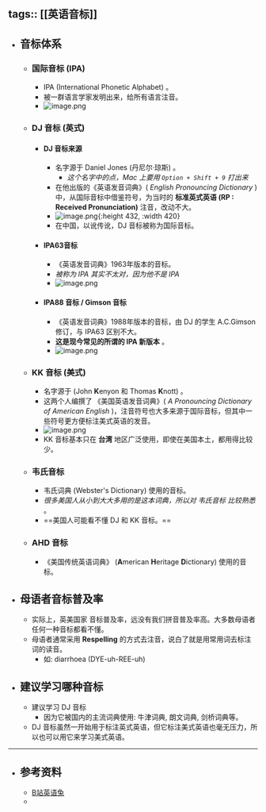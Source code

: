 tags:: [[英语音标]]
---

- ## 音标体系
	- ### 国际音标 (IPA)
		- IPA (International Phonetic Alphabet) 。
		- 被一群语言学家发明出来，给所有语言注音。
		- ![image.png](../assets/image_1687192877111_0.png)
	- ### DJ 音标 (英式)
		- #### DJ 音标来源
			- 名字源于 Daniel Jones (丹尼尔·琼斯) 。
				- *这个名字中的点，Mac 上要用 `Option + Shift + 9` 打出来*
			- 在他出版的《英语发音词典》( *English Pronouncing Dictionary* ) 中，从国际音标中借鉴符号，为当时的 **标准英式英语 (RP : Received Pronunciation)** 注音，改动不大。
			- ![image.png](../assets/image_1687194325081_0.png){:height 432, :width 420}
			- 在中国，以讹传讹，DJ 音标被称为国际音标。
		- #### IPA63音标
			- 《英语发音词典》1963年版本的音标。
			- *被称为 IPA 其实不太对，因为他不是 IPA*
			- ![image.png](../assets/image_1687194847677_0.png)
		- #### IPA88 音标 / Gimson 音标
			- 《英语发音词典》1988年版本的音标，由 DJ 的学生 A.C.Gimson 修订，与 IPA63 区别不大。
			- **这是现今常见的所谓的 IPA 新版本** 。
			- ![image.png](../assets/image_1687195097438_0.png)
	- ### KK 音标 (美式)
		- 名字源于 (John **K**enyon 和 Thomas **K**nott) 。
		- 这两个人编撰了 《美国英语发音词典》( *A Pronouncing Dictionary of American English* )，注音符号也大多来源于国际音标，但其中一些符号更方便标注美式英语的发音。
		- ![image.png](../assets/image_1687195530797_0.png)
		- KK 音标基本只在 **台湾** 地区广泛使用，即使在美国本土，都用得比较少。
	- ### 韦氏音标
		- 韦氏词典 (Webster's Dictionary) 使用的音标。
		- *很多美国人从小到大大多用的是这本词典，所以对 韦氏音标 比较熟悉* 。
		- ==美国人可能看不懂 DJ 和 KK 音标。==
	- ### AHD 音标
		- 《美国传统英语词典》 (**A**merican **H**eritage **D**ictionary) 使用的音标。
- ## 母语者音标普及率
	- 实际上，英美国家 音标普及率，远没有我们拼音普及率高。大多数母语者任何一种音标都看不懂。
	- 母语者通常采用 **Respelling** 的方式去注音，说白了就是用常用词去标注词的读音。
		- 如: diarrhoea (DYE-uh-REE-uh)
- ## 建议学习哪种音标
	- 建议学习 DJ 音标
		- 因为它被国内的主流词典使用: 牛津词典, 朗文词典, 剑桥词典等。
	- DJ 音标虽然一开始用于标注英式英语，但它标注美式英语也毫无压力，所以也可以用它来学习美式英语。
- ---
- ## 参考资料
	- [B站英语兔](https://www.bilibili.com/video/BV1iV411z7Nj/?p=2&vd_source=f1fbb083ddef12dcff3388779faac201)
	-